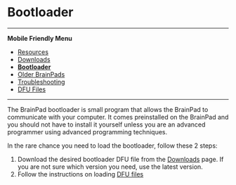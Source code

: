 # Bootloader
---

**Mobile Friendly Menu**
* [Resources](intro.md)
* [Downloads](downloads.md)
* [**Bootloader**](bootloader.md)
* [Older BrainPads](older-brainpad.md)
* [Troubleshooting](troubleshooting-guide.md)
* [DFU Files](dfu-files.md)

---

The BrainPad bootloader is small program that allows the BrainPad to communicate with your computer.  It comes preinstalled on the BrainPad and you should not have to install it yourself unless you are an advanced programmer using advanced programming techniques.

In the rare chance you need to load the bootloader, follow these 2 steps:
1. Download the desired bootloader DFU file from the [Downloads](downloads.md#bootloaders) page. If you are not sure which version you need, use the latest version.
2. Follow the instructions on loading [DFU files](dfu-files.md)
